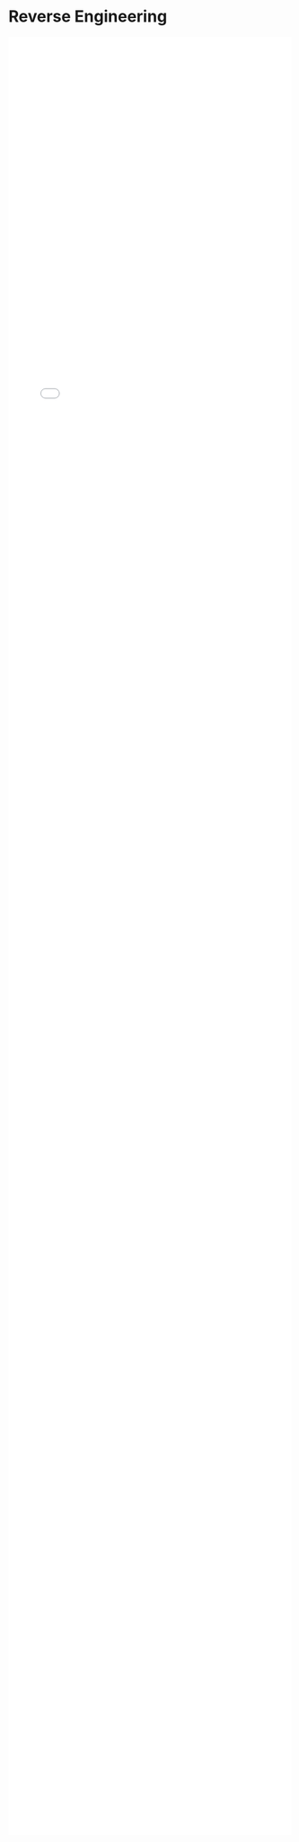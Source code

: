 # Reverse Engineering
<embed src="./rev.pdf" type="application/pdf" style="width: 100%; height: 80vh;">
